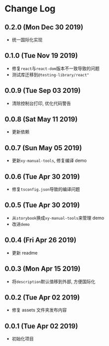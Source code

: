 # Change Log

## 0.2.0 (Mon Dec 30 2019)

-   统一国际化实现

## 0.1.0 (Tue Nov 19 2019)

-   修复`react`与`react-dom`版本不一致导致的问题
-   测试库迁移到`@testing-library/react"`

## 0.0.9 (Tue Sep 03 2019)

-   清除控制台打印, 优化代码警告

## 0.0.8 (Sat May 11 2019)

-   更新依赖

## 0.0.7 (Sun May 05 2019)

-   更新`xy-manual-tools`, 修复编译 demo

## 0.0.6 (Tue Apr 30 2019)

-   修复`tsconfig.json`导致的编译问题

## 0.0.5 (Tue Apr 30 2019)

-   从`storybook`换成`xy-manual-tools`来管理 demo
-   改进`demo`

## 0.0.4 (Fri Apr 26 2019)

-   更新 readme

## 0.0.3 (Mon Apr 15 2019)

-   将`description`默认值移到外部, 方便国际化

## 0.0.2 (Tue Apr 02 2019)

-   修复 assets 文件夹发布内容

## 0.0.1 (Tue Apr 02 2019)

-   初始化项目
